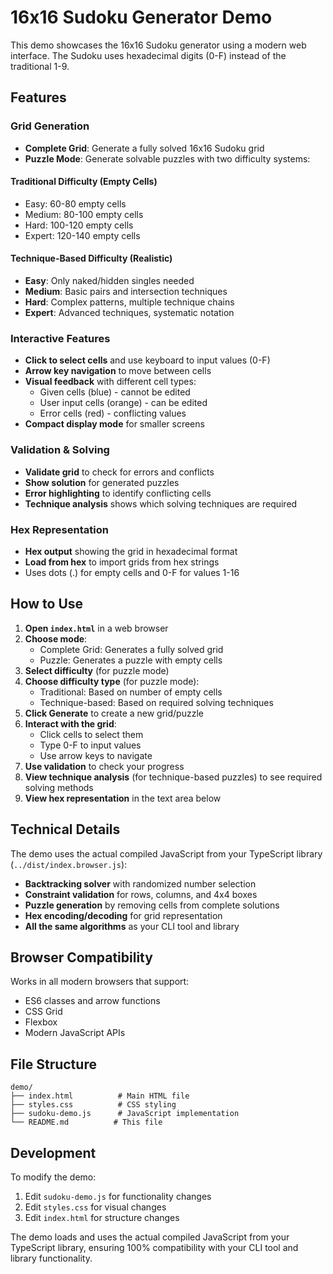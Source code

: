 # 16x16 Sudoku Generator Demo

This demo showcases the 16x16 Sudoku generator using a modern web interface. The Sudoku uses hexadecimal digits (0-F) instead of the traditional 1-9.

## Features

### Grid Generation
- **Complete Grid**: Generate a fully solved 16x16 Sudoku grid
- **Puzzle Mode**: Generate solvable puzzles with two difficulty systems:

#### Traditional Difficulty (Empty Cells)
  - Easy: 60-80 empty cells
  - Medium: 80-100 empty cells  
  - Hard: 100-120 empty cells
  - Expert: 120-140 empty cells

#### Technique-Based Difficulty (Realistic)
  - **Easy**: Only naked/hidden singles needed
  - **Medium**: Basic pairs and intersection techniques
  - **Hard**: Complex patterns, multiple technique chains
  - **Expert**: Advanced techniques, systematic notation

### Interactive Features
- **Click to select cells** and use keyboard to input values (0-F)
- **Arrow key navigation** to move between cells
- **Visual feedback** with different cell types:
  - Given cells (blue) - cannot be edited
  - User input cells (orange) - can be edited
  - Error cells (red) - conflicting values
- **Compact display mode** for smaller screens

### Validation & Solving
- **Validate grid** to check for errors and conflicts
- **Show solution** for generated puzzles
- **Error highlighting** to identify conflicting cells
- **Technique analysis** shows which solving techniques are required

### Hex Representation
- **Hex output** showing the grid in hexadecimal format
- **Load from hex** to import grids from hex strings
- Uses dots (.) for empty cells and 0-F for values 1-16

## How to Use

1. **Open `index.html`** in a web browser
2. **Choose mode**:
   - Complete Grid: Generates a fully solved grid
   - Puzzle: Generates a puzzle with empty cells
3. **Select difficulty** (for puzzle mode)
4. **Choose difficulty type** (for puzzle mode):
   - Traditional: Based on number of empty cells
   - Technique-based: Based on required solving techniques
5. **Click Generate** to create a new grid/puzzle
6. **Interact with the grid**:
   - Click cells to select them
   - Type 0-F to input values
   - Use arrow keys to navigate
7. **Use validation** to check your progress
8. **View technique analysis** (for technique-based puzzles) to see required solving methods
9. **View hex representation** in the text area below

## Technical Details

The demo uses the actual compiled JavaScript from your TypeScript library (`../dist/index.browser.js`):

- **Backtracking solver** with randomized number selection
- **Constraint validation** for rows, columns, and 4x4 boxes
- **Puzzle generation** by removing cells from complete solutions
- **Hex encoding/decoding** for grid representation
- **All the same algorithms** as your CLI tool and library

## Browser Compatibility

Works in all modern browsers that support:
- ES6 classes and arrow functions
- CSS Grid
- Flexbox
- Modern JavaScript APIs

## File Structure

```
demo/
├── index.html          # Main HTML file
├── styles.css          # CSS styling
├── sudoku-demo.js      # JavaScript implementation
└── README.md          # This file
```

## Development

To modify the demo:
1. Edit `sudoku-demo.js` for functionality changes
2. Edit `styles.css` for visual changes
3. Edit `index.html` for structure changes

The demo loads and uses the actual compiled JavaScript from your TypeScript library, ensuring 100% compatibility with your CLI tool and library functionality.
